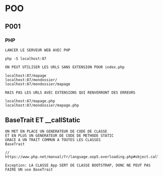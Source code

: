 # POO

## P001

### PHP

    LANCER LE SERVEUR WEB AVEC PHP

    php -S localhost:87

    ON PEUT UTILISER LES URLS SANS EXTENSION POUR index.php
    
    localhost:87/mapage
    localhost:87/mondossier/
    localhost:87/mondossier/mapage

    MAIS PAS LES URLS AVEC EXTENSIONS QUI RENVERRONT DES ERREURS

    localhost:87/mapage.php
    localhost:87/mondossier/mapage.php

## BaseTrait ET __callStatic

    ON MET EN PLACE UN GENERATEUR DE CODE DE CLASSE
    ET EN PLUS UN GENERATEUR DE CODE DE METHODE STATIC
    GRACE A UN TRAIT COMMUN A TOUTES LES CLASSES 
    BaseTrait

    // https://www.php.net/manual/fr/language.oop5.overloading.php#object.callstatic

    Exception: LA CLASSE App SERT DE CLASSE BOOTSTRAP, DONC NE PEUT PAS FAIRE UN use BaseTrait

